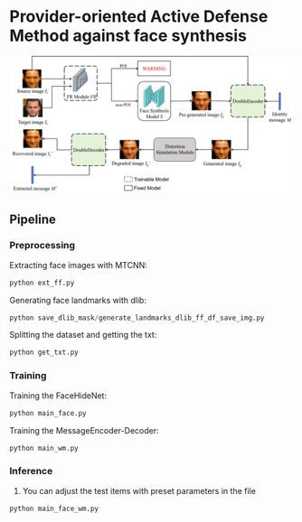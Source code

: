# Provider-oriented Active Defense Method against face synthesis
![Overview](PADM.png) 


## Pipeline
### Preprocessing
Extracting face images with MTCNN:
``` python
python ext_ff.py
```

Generating face landmarks with dlib:
``` python
python save_dlib_mask/generate_landmarks_dlib_ff_df_save_img.py
```

Splitting the dataset and getting the txt:
``` python
python get_txt.py
```


### Training
Training the FaceHideNet:
``` python
python main_face.py
```
Training the MessageEncoder-Decoder:
``` python
python main_wm.py
```
### Inference
1. You can adjust the test items with preset parameters in the file
``` python
python main_face_wm.py

